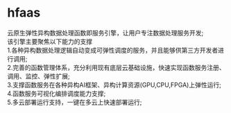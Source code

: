 # hfaas
云原生弹性异构数据处理函数即服务引擎，让用户专注数据处理服务开发;<br/>该引擎主要聚焦以下能力的支撑<br/>
1.各种异构数据处理逻辑自动变成可弹性调度的服务，并且能够供第三方开发者进行调用;<br/>
2.完善的函数管理体系，充分利用现有底层云基础设施，快速实现函数服务注册、调用、监控、弹性扩展;<br/>
3.支撑函数服务在各种异构AI框架、异构计算资源(GPU,CPU,FPGA)上弹性运行;<br/>
4.函数服务可视化编排调度能力支撑;<br/>
5.多云部署运行支持，一键在多云上快速部署运行;<br/>
